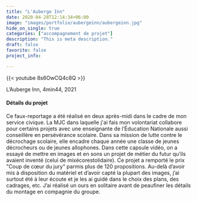 ```yaml
---
title: "L'Auberge Inn"
date: 2020-04-28T12:14:34+06:00
image: "images/portfolio/aubergeinn/aubergeinn.jpg"
hide_on_single: true
categories: ["accompagnement de projet"]
description: "This is meta description."
draft: false
favorite: false
project_info:

---
```


{{< youtube 8s6OwCQ4c8Q >}}

L’Auberge Inn, 4min44, 2021


#### Détails du projet

Ce faux-reportage a été réalisé en deux après-midi dans le cadre de mon service civique. La MJC dans laquelle j'ai fais mon volontariat collabore pour certains projets avec une enseignante de l’Éducation Nationale aussi conseillère en persévérance scolaire. Dans sa mission de lutte contre le décrochage scolaire, elle encadre chaque année une classe de jeunes décrocheurs ou de jeunes allophones. Dans cette capsule vidéo, on a essayé de mettre en images et en sons un projet de métier du futur qu’ils avaient inventé (celui de mixécorestolidaire). Ce projet a remporté le prix "Coup de cœur du jury" parmis plus de 120 propositions. Au-delà d’avoir mis à disposition du matériel et d’avoir capté la plupart des images, j’ai surtout été à leur écoute et je les ai guidé dans le choix des plans, des cadrages, etc. J’ai réalisé un ours en solitaire avant de peaufiner les détails du montage en compagnie du groupe.